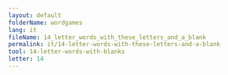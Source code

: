 ```yaml
---
layout: default
folderName: wordgames
lang: it
fileName: 14_letter_words_with_these_letters_and_a_blank
permalink: it/14-letter-words-with-these-letters-and-a-blank
tool: 14-letter-words-with-blanks
letter: 14
---
```

